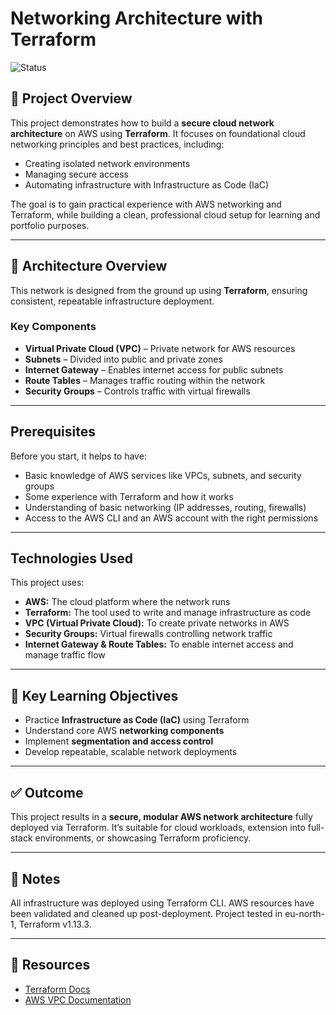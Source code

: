 # Networking Architecture with Terraform

![Status](https://img.shields.io/badge/status-Completed-brightgreen)

## 🚀 Project Overview

This project demonstrates how to build a **secure cloud network architecture** on AWS using **Terraform**. It focuses on foundational cloud networking principles and best practices, including:

- Creating isolated network environments
- Managing secure access
- Automating infrastructure with Infrastructure as Code (IaC)

The goal is to gain practical experience with AWS networking and Terraform, while building a clean, professional cloud setup for learning and portfolio purposes.

---

## 🧱 Architecture Overview

This network is designed from the ground up using **Terraform**, ensuring consistent, repeatable infrastructure deployment.

### Key Components

- **Virtual Private Cloud (VPC)** – Private network for AWS resources  
- **Subnets** – Divided into public and private zones  
- **Internet Gateway** – Enables internet access for public subnets  
- **Route Tables** – Manages traffic routing within the network  
- **Security Groups** – Controls traffic with virtual firewalls  

---

## Prerequisites

Before you start, it helps to have:

- Basic knowledge of AWS services like VPCs, subnets, and security groups
- Some experience with Terraform and how it works
- Understanding of basic networking (IP addresses, routing, firewalls)
- Access to the AWS CLI and an AWS account with the right permissions

---

## Technologies Used

This project uses:

- **AWS:** The cloud platform where the network runs
- **Terraform:** The tool used to write and manage infrastructure as code
- **VPC (Virtual Private Cloud):** To create private networks in AWS
- **Security Groups:** Virtual firewalls controlling network traffic
- **Internet Gateway & Route Tables:** To enable internet access and manage traffic flow

---
## 🧠 Key Learning Objectives

- Practice **Infrastructure as Code (IaC)** using Terraform  
- Understand core AWS **networking components**  
- Implement **segmentation and access control**  
- Develop repeatable, scalable network deployments  

---

## ✅ Outcome

This project results in a **secure, modular AWS network architecture** fully deployed via Terraform. It’s suitable for cloud workloads, extension into full-stack environments, or showcasing Terraform proficiency.

---

## 📌 Notes
All infrastructure was deployed using Terraform CLI.
AWS resources have been validated and cleaned up post-deployment.
Project tested in eu-north-1, Terraform v1.13.3.

---

## 🔗 Resources

- [Terraform Docs](https://developer.hashicorp.com/terraform/docs)  
- [AWS VPC Documentation](https://docs.aws.amazon.com/vpc/latest/userguide/)

